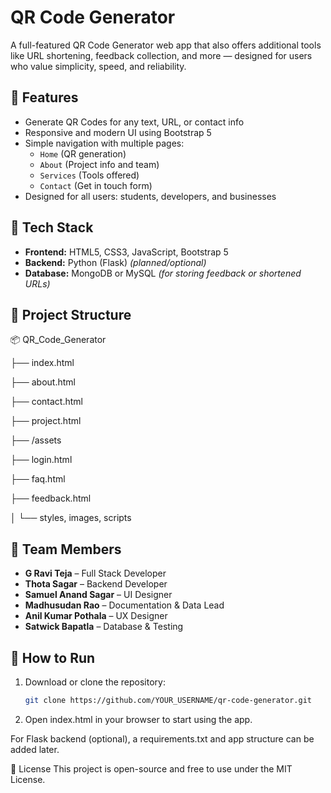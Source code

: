 # QR Code Generator

A full-featured QR Code Generator web app that also offers additional tools like URL shortening, feedback collection, and more — designed for users who value simplicity, speed, and reliability.

## 🚀 Features

- Generate QR Codes for any text, URL, or contact info
- Responsive and modern UI using Bootstrap 5
- Simple navigation with multiple pages:
  - `Home` (QR generation)
  - `About` (Project info and team)
  - `Services` (Tools offered)
  - `Contact` (Get in touch form)
- Designed for all users: students, developers, and businesses

## 🔧 Tech Stack

- **Frontend:** HTML5, CSS3, JavaScript, Bootstrap 5
- **Backend:** Python (Flask) *(planned/optional)*
- **Database:** MongoDB or MySQL *(for storing feedback or shortened URLs)*

## 📁 Project Structure

📦 QR_Code_Generator

├── index.html

├── about.html

├── contact.html

├── project.html

├── /assets

├── login.html

├── faq.html

├── feedback.html

│ └── styles, images, scripts


## 👥 Team Members

- **G Ravi Teja** – Full Stack Developer
- **Thota Sagar** – Backend Developer
- **Samuel Anand Sagar** – UI Designer
- **Madhusudan Rao** – Documentation & Data Lead
- **Anil Kumar Pothala** – UX Designer
- **Satwick Bapatla** – Database & Testing

## 📌 How to Run

1. Download or clone the repository:
   ```bash
   git clone https://github.com/YOUR_USERNAME/qr-code-generator.git
2. Open index.html in your browser to start using the app.

For Flask backend (optional), a requirements.txt and app structure can be added later.

📄 License
This project is open-source and free to use under the MIT License.

